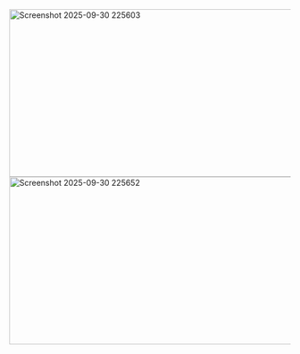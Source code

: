 <img width="700" height="300" alt="Screenshot 2025-09-30 225603" src="https://github.com/user-attachments/assets/e4ea7b22-f0f6-4741-9e51-e45d6766c341" />

<img width="700" height="300" alt="Screenshot 2025-09-30 225652" src="https://github.com/user-attachments/assets/d37b0315-e956-4f7a-8449-1e8f0bf63a39" />



